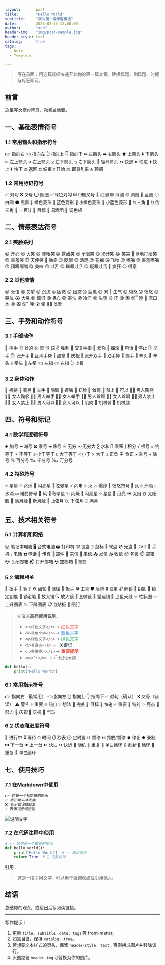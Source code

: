 ```yaml
---
layout:       post
title:        "Hello World"
subtitle:     "我的第一篇博客模板"
date:         2025-08-05 12:00:00
author:       "zxh"
header-img:   "img/post-sample.jpg"
header-style: text
catalog:      true
tags:
  - Note
  - Template

---
```


> 写在前面：用这篇模板快速开始你的第一篇文章，替换标题、副标题、时间与标签即可。

## 前言

这里写文章的背景、动机或摘要。

## 一、基础表情符号

### 1.1 常用箭头和指示符号
👉 指向右 👈 指向左 👆 指向上 👇 指向下
⬅️ 左箭头 ➡️ 右箭头 ⬆️ 上箭头 ⬇️ 下箭头
↖️ 左上箭头 ↗️ 右上箭头 ↙️ 左下箭头 ↘️ 右下箭头
🔄 循环箭头 ⏪ 快退 ⏩ 快进 ⏫ 快上 ⏬ 快下
🔙 返回 🔚 结束 🔛 开始 🔜 即将到来 🔝 顶部

### 1.2 常用标记符号
✅ 对勾 ❌ 叉号 ⭕ 圆圈 ✅ 绿色对勾
❎ 带框叉号 🔴 红圆 🟢 绿圆 🟡 黄圆 🔵 蓝圆
⚪ 白圆 ⚫ 黑圆 🔶 橙色菱形 🔷 蓝色菱形
🔸 小橙色菱形 🔹 小蓝色菱形 🔺 红三角 🔻 红倒三角
💯 一百分 🎯 目标 🎪 马戏团 🎨 调色板

## 二、情感表达符号

### 2.1 笑脸系列
😀 开心 😃 大笑 😄 眯眼笑 😁 露齿笑 😆 闭眼笑
😅 冷汗笑 😂 笑哭 🤣 满地打滚笑 😊 害羞笑 😇 天使笑
🙂 微笑 😉 眨眼 😌 满足 😍 花痴 😘 飞吻
😗 嘟嘴 😙 害羞嘟嘴 😚 闭眼嘟嘴 😋 美味 😛 吐舌
😝 眯眼吐舌 😜 眨眼吐舌 🤪 疯狂 😏 得意

### 2.2 其他表情
😒 无语 😞 失望 😔 沉思 😕 困惑 😖 困惑
😫 疲惫 😩 累 😤 生气 😠 愤怒 😡 愤怒
😢 哭泣 😭 大哭 😦 惊讶 😧 担心 😨 害怕
😰 冷汗 😥 失望 😓 汗 😪 困 😴 睡
🤤 流口水 😪 困 😴 睡 😵 晕 😵‍💫 眩晕

## 三、手势和动作符号

### 3.1 手部动作
👋 挥手 👌 好的 👍 赞 👎 踩 ✌️ 胜利
🤞 交叉手指 🤟 爱你 🤘 摇滚 🤙 电话 🤚 停止
✋ 举手 🖐️ 张开手 🖖 瓦肯手势 👏 鼓掌 🙌 庆祝
👐 张开双手 🤲 双手捧 🤝 握手 🤜 拳头 👊 拳头
✊ 拳头 🤛 左拳 👈 左指 👉 右指 👆 上指

### 3.2 身体动作
🙏 祈祷 🙇 鞠躬 🙋 举手 🙍 皱眉 🙎 撅嘴
🤦 捂脸 🤷 耸肩 🙅 禁止 🙆 可以 🙇‍♂️ 男人鞠躬
🙇‍♀️ 女人鞠躬 🙋‍♂️ 男人举手 🙋‍♀️ 女人举手 🤷‍♂️ 男人耸肩
🤷‍♀️ 女人耸肩 🙅‍♂️ 男人禁止 🙅‍♀️ 女人禁止 🙆‍♂️ 男人可以
🙆‍♀️ 女人可以 💪 肌肉 🦾 机械臂 🦿 机械腿

## 四、符号和标记

### 4.1 数学和逻辑符号
➕ 加号 ➖ 减号 ✖️ 乘号 ➗ 除号 ♾️ 无穷
∞ 无穷大 ∑ 求和 ∏ 乘积 ∫ 积分 √ 根号
≈ 约等于 ≠ 不等于 ≤ 小于等于 ≥ 大于等于
< 小于 > 大于 ± 正负 ∓ 负正 × 乘号
÷ 除号 % 百分号 ‰ 千分号 ‱ 万分号

### 4.2 特殊符号
⭐ 星星 ✨ 闪烁 🌟 闪亮星 💫 眩晕星 ⚡ 闪电
🔥 火 💥 爆炸 💢 愤怒符号 💨 风 💦 汗滴
💧 水滴 💤 睡觉符号 💨 风 💫 眩晕星 ✨ 闪烁
🌟 闪亮星 ⭐ 星星 🌙 月亮 ☀️ 太阳 🌞 太阳脸
🌝 满月脸 🌚 新月脸 🌛 上弦月 🌜 下弦月 🌕 满月

## 五、技术相关符号

### 5.1 计算机和网络
💻 笔记本电脑 🖥️ 台式电脑 🖨️ 打印机 ⌨️ 键盘
🖱️ 鼠标 💾 软盘 💿 光盘 📀 DVD 📱 手机
📞 电话 ☎️ 电话 📠 传真 📧 邮件 📨 来信
📩 来信 📤 发信 📥 收信 📦 包裹 📫 邮箱
📪 关闭邮箱 📬 打开邮箱 📭 空邮箱 📮 邮筒

### 5.2 编程相关
🔧 扳手 🔨 锤子 ⚙️ 齿轮 🔩 螺栓 🔫 扳手
🛠️ 工具 🛡️ 盾牌 🔒 锁定 🔓 解锁 🔑 钥匙
🔐 锁定钥匙 🔏 锁定笔 🔎 放大镜 🔍 放大镜
🔬 显微镜 🔭 望远镜 📡 卫星天线 📊 柱状图
📈 上升图表 📉 下降图表 📋 剪贴板 📌 图钉

> **💡 文本高亮使用说明**：
> - `<r>红色文字</r>` → <span style="color: #e74c3c;">红色文字</span>
> - `<b>蓝色文字</b>` → <span style="color: #3498db;">蓝色文字</span>
> - `<g>绿色文字</g>` → <span style="color: #27ae60;">绿色文字</span>
> - `<k>关键词</k>` → <span style="background-color: #f8f9fa; color: #2c3e50; padding: 2px 6px; border-radius: 3px;">关键词</span>
> - `<i>重要提示</i>` → <span style="color: #e74c3c; font-weight: bold;">重要提示</span>
> - `<m>x^*</m>` → <span style="color: #e74c3c;">$x^*$</span>
代码示例：

```python
def hello():
    print("Hello World")
```
### 6.1 常用指示符号
👉 指向右（最常用） 👈 指向左 👆 指向上 👇 指向下
✅ 对勾（确认） ❌ 叉号（错误） ⚠️ 警告 ⚡ 重要
🔥 热门 💡 想法 💯 完美 🎯 目标
🚀 快速 ⭐ 重要 🌟 特别 ✨ 亮点
💪 努力 🎉 庆祝 🎊 庆祝 🎈 气球

### 6.2 状态和进度符号
🔄 进行中 ⏳ 等待 ⏰ 时间 ⏱️ 秒表
⏲️ 定时器 ⏸️ 暂停 ⏯️ 播放/暂停 ⏹️ 停止
⏺️ 录制 ⏭️ 下一首 ⏮️ 上一首 ⏩ 快进
⏪ 快退 🔀 随机 🔁 重复 🔂 单曲循环
🔃 刷新 🔄 循环 🔁 重复 🔂 单曲循环

## 七、使用技巧

### 7.1 在Markdown中使用
```markdown
👉 这是一个指向右的箭头
✅ 表示确认或完成
❌ 表示错误或取消
💡 表示提示或想法
```
![说明文字](/img/your-image.png)

### 7.2 在代码注释中使用
```python
# 👉 这里是一个重要的提示
def hello_world():
    print("Hello World")  # ✅ 输出成功
    return True  # 💯 完美执行
```

引用：

> 这是一段引用文字，可以用于强调观点或引用他人。

## 结语

总结你的观点，或给出后续阅读链接。

---

写作提示：

1. 更新 `title`、`subtitle`、`date`、`tags` 等 front-matter。
2. 如需目录，保持 `catalog: true`。
3. 若想要文本样式的页头，保留 `header-style: text`；否则换成图片并移除该行。
4. 头图路径 `header-img` 可替换为你的图片。

